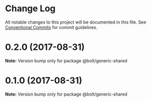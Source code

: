 # Change Log

All notable changes to this project will be documented in this file.
See [Conventional Commits](https://conventionalcommits.org) for commit guidelines.

<a name="0.2.0"></a>
# 0.2.0 (2017-08-31)




**Note:** Version bump only for package @bolt/generic-shared

<a name="0.1.0"></a>
# 0.1.0 (2017-08-31)




**Note:** Version bump only for package @bolt/generic-shared
